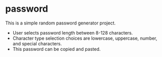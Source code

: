 # password

This is a simple random password generator project.

- User selects password length between 8-128 characters.
- Character type selection choices are lowercase, uppercase, number, and special characters.
- This password can be copied and pasted.
